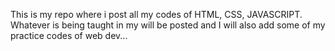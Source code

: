 This is my repo where i post all my codes of HTML, CSS, JAVASCRIPT. 
Whatever is being taught in my will be posted and I will also add some of my practice codes of web dev...
